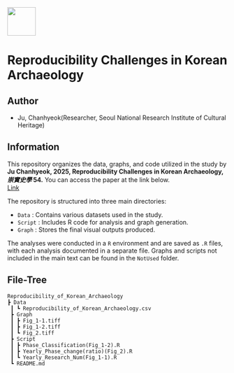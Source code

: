 <img src="https://github.com/user-attachments/assets/ce71f2a6-94b9-450e-9b76-9f2cb59a6152" height=65>

# Reproducibility Challenges in Korean Archaeology

## Author
- Ju, Chanhyeok(Researcher, Seoul National Research Institute of Cultural Heritage)

## Information
This repository organizes the data, graphs, and code utilized in the study by **Ju Chanhyeok, 2025, Reproducibility Challenges in Korean Archaeology, *崇實史學* 54.** You can access the paper at the link below.
<br>[Link](http://www.sshistory.or.kr/index.html)

The repository is structured into three main directories:
- `Data` : Contains various datasets used in the study.
- `Script` : Includes R code for analysis and graph generation.
- `Graph` : Stores the final visual outputs produced.

The analyses were conducted in a `R` environment and are saved as `.R` files, with each analysis documented in a separate file. Graphs and scripts not included in the main text can be found in the `NotUsed` folder.

## File-Tree
```
Reproducibility_of_Korean_Archaeology
┣ Data
 ┃ ┗ Reproducibility_of_Korean_Archaeology.csv
 ┣ Graph
 ┃ ┣ Fig_1-1.tiff
 ┃ ┣ Fig_1-2.tiff
 ┃ ┗ Fig_2.tiff
 ┣ Script
 ┃ ┣ Phase_Classification(Fig_1-2).R
 ┃ ┣ Yearly_Phase_change(ratio)(Fig_2).R
 ┃ ┗ Yearly_Research_Num(Fig_1-1).R
 ┗ README.md
```
